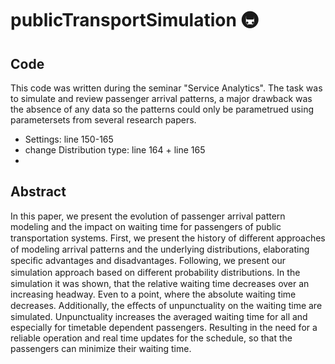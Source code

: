# publicTransportSimulation 🚇

## Code

This code was written during the seminar "Service Analytics". The task was to simulate and review passenger arrival patterns, a major 
drawback was the absence of any data so the patterns could only be parametrued using parametersets from several research papers.

- Settings: line 150-165
- change Distribution type: line 164 + line 165
- 
## Abstract

In this paper, we present the evolution of passenger arrival pattern modeling and the impact on waiting time for passengers of public transportation systems. First, we present the history of diﬀerent approaches of modeling arrival patterns and the underlying distributions, elaborating speciﬁc advantages and disadvantages. Following, we present our simulation approach based on diﬀerent probability distributions. In the simulation it was shown, that the relative waiting time decreases over an increasing headway. Even to a point, where the absolute waiting time decreases. Additionally, the eﬀects of unpunctuality on the waiting time are simulated. Unpunctuality increases the averaged waiting time for all and especially for timetable dependent passengers. Resulting in the need for a reliable operation and real time updates for the schedule, so that the passengers can minimize their waiting time.
